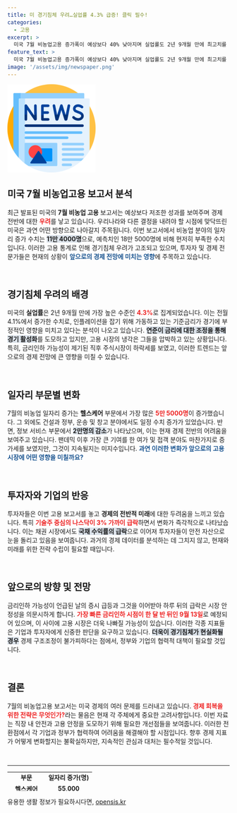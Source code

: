 ```yaml
---
title: 미 경기침체 우려…실업률 4.3% 급증! 클릭 필수!
categories:
  - 고용
excerpt: >
  미국 7월 비농업고용 증가폭이 예상보다 40% 낮아지며 실업률도 2년 9개월 만에 최고치를 기록했습니다. 경기침체 우려가 커지며 주식시장에서는 3대 지수가 2% 이상 하락, 안전자산 선호가 높아진 상황입니다.
feature_text: >
  미국 7월 비농업고용 증가폭이 예상보다 40% 낮아지며 실업률도 2년 9개월 만에 최고치를 기록했습니다. 경기침체 우려가 커지며 주식시장에서는 3대 지수가 2% 이상 하락, 안전자산 선호가 높아진 상황입니다.
image: '/assets/img/newspaper.png'
---
```


<p><img src="/assets/img/newspaper.png" alt="kimp 속보" /></p>

<h2 data-ke-size="size26">미국 7월 비농업고용 보고서 분석</h2>

<p data-ke-size="size16">최근 발표된 미국의 <b>7월 비농업 고용</b> 보고서는 예상보다 저조한 성과를 보여주며 경제 전반에 대한 <b><span style="color: #ee2323;">우려</span></b>를 낳고 있습니다. 우리나라와 다른 결정을 내려야 할 시점에 맞닥뜨린 미국은 과연 어떤 방향으로 나아갈지 주목됩니다. 이번 보고서에서 비농업 분야의 일자리 증가 수치는 <b><span style="background-color: #21538527;">11만 4000명</span></b>으로, 예측치인 18만 5000명에 비해 현저히 부족한 수치입니다. 이러한 고용 통계로 인해 경기침체 우려가 고조되고 있으며, 투자자 및 경제 전문가들은 현재의 상황이 <b><span style="color: #1a5490;">앞으로의 경제 전망에 미치는 영향</span></b>에 주목하고 있습니다.</p>

<p data-ke-size="size16">&nbsp;</p>

<h2 data-ke-size="size26">경기침체 우려의 배경</h2>

<p data-ke-size="size16">미국의 <b>실업률</b>은 2년 9개월 만에 가장 높은 수준인 <b><span style="color: #ee2323;">4.3%</span></b>로 집계되었습니다. 이는 전월 4.1%에서 증가한 수치로, 인플레이션을 잡기 위해 가동하고 있는 기준금리가 경기에 부정적인 영향을 미치고 있다는 분석이 나오고 있습니다. <b><span style="background-color: #21538527;">연준이 금리에 대한 조정을 통해 경기 활성화</span></b>를 도모하고 있지만, 고용 시장의 냉각은 그들을 압박하고 있는 상황입니다. 특히, 금리인하 가능성이 제기된 직후 주식시장이 하락세를 보였고, 이러한 트렌드는 앞으로의 경제 전망에 큰 영향을 미칠 수 있습니다.</p>

<p data-ke-size="size16">&nbsp;</p>

<h2 data-ke-size="size26">일자리 부문별 변화</h2>

<p data-ke-size="size16">7월의 비농업 일자리 증가는 <b>헬스케어</b> 부문에서 가장 많은 <b><span style="color: #ee2323;">5만 5000명</span></b>이 증가했습니다. 그 외에도 건설과 정부, 운송 및 창고 분야에서도 일정 수치 증가가 있었습니다. 반면, 정보 서비스 부문에서 <b><span style="background-color: #21538527;">2만명의 감소</span></b>가 나타났으며, 이는 현재 경제 전반의 어려움을 보여주고 있습니다. 팬데믹 이후 가장 큰 기여를 한 여가 및 접객 분야도 마찬가지로 증가세를 보였지만, 그것이 지속될지는 미지수입니다. <b><span style="color: #1a5490;">과연 이러한 변화가 앞으로의 고용 시장에 어떤 영향을 미칠까요?</span></b></p>

<p data-ke-size="size16">&nbsp;</p>

<h2 data-ke-size="size26">투자자와 기업의 반응</h2>

<p data-ke-size="size16">투자자들은 이번 고용 보고서를 놓고 <b>경제의 전반적 미래</b>에 대한 두려움을 느끼고 있습니다. 특히 <b><span style="color: #ee2323;">기술주 중심의 나스닥이 3% 가까이 급락</span></b>하면서 변화가 즉각적으로 나타났습니다. 이는 채권 시장에서도 <b><span style="background-color: #21538527;">국채 수익률의 급락</span></b>으로 이어져 투자자들이 안전 자산으로 눈을 돌리고 있음을 보여줍니다. 과거의 경제 데이터를 분석하는 데 그치지 않고, 현재와 미래를 위한 전략 수립이 필요할 때입니다.</p>

<p data-ke-size="size16">&nbsp;</p>

<h2 data-ke-size="size26">앞으로의 방향 및 전망</h2>

<p data-ke-size="size16">금리인하 가능성이 언급된 날의 증시 급등과 그것을 이어받아 하루 뒤의 급락은 시장 안정성을 의문시하게 합니다. <b><span style="color: #ee2323;">가장 빠른 금리인하 시점이 한 달 반 뒤인 9월 13일</span></b>로 예정되어 있으며, 이 사이에 고용 시장은 더욱 나빠질 가능성이 있습니다. 이러한 각종 지표들은 기업과 투자자에게 신중한 판단을 요구하고 있습니다. <b><span style="background-color: #21538527;">더욱이 경기침체가 현실화될 경우</span></b> 경제 구조조정이 불가피하다는 점에서, 정부와 기업의 협력적 대책이 필요할 것입니다.</p>

<p data-ke-size="size16">&nbsp;</p>

<h2 data-ke-size="size26">결론</h2>

<p data-ke-size="size16">7월의 비농업고용 보고서는 미국 경제의 여러 문제를 드러내고 있습니다. <b><span style="color: #ee2323;">경제 회복을 위한 전략은 무엇인가?</span></b>라는 물음은 현재 각 주체에게 중요한 고려사항입니다. 이번 자료는 직장 내 안전과 고용 안정을 도모하기 위해 필요한 개선점들을 보여줍니다. 이러한 전환점에서 각 기업과 정부가 협력하여 어려움을 해결해야 할 시점입니다. 향후 경제 지표가 어떻게 변화할지는 불확실하지만, 지속적인 관심과 대처는 필수적일 것입니다.</p>

<p data-ke-size="size16">&nbsp;</p>

<hr>

<table style="border-collapse: collapse; width: 100%; height: 43px;">
<tbody>
<tr>
<td style="text-align: center; height: 17px;"><b>부문</b></td>
<td style="text-align: center; height: 17px;"><b>일자리 증가(명)</b></td>
</tr>
<tr>
<td style="text-align: center; height: 17px;"><b>헬스케어</b></td>
<td style="text-align: center; height: 17px;"><b>55,000</b></td>
</tr>
<tr>
<td style="text-align: center; height: 17px;"><b>건설</b></td>
<td style="text-align: center; height: 17px;"><b>25,000</b></td>
</tr>
<tr>
<td style="text-align: center; height: 17px;"><b>정부</b></td>
<td style="text-align: center; height: 17px;"><b>17,000</b></td>
</tr>
<tr>
<td style="text-align: center; height: 17px;"><b>운송 및 창고</b></td>
<td style="text-align: center; height: 17px;"><b>14,000</b></td>
</tr>
<tr>
<td style="text-align: center; height: 17px;"><b>여가 및 접객</b></td>
<td style="text-align: center; height: 17px;"><b>23,000</b></td>
</tr>
<tr>
<td style="text-align: center; height: 17px;"><b>정보 서비스</b></td>
<td style="text-align: center; height: 17px;"><b>-20,000</b></td>
</tr>
</tbody>
</table>

<p data-ke-size="size16"></p>
유용한 생활 정보가 필요하시다면, <a href="https://opensis.kr" rel="dofollow">opensis.kr</a>


